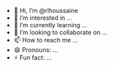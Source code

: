 - 👋 Hi, I’m @rlhoussaine
- 👀 I’m interested in ...
- 🌱 I’m currently learning ...
- 💞️ I’m looking to collaborate on ...
- 📫 How to reach me ...
- 😄 Pronouns: ...
- ⚡ Fun fact: ...

<!---
rlhoussaine/rlhoussaine is a ✨ special ✨ repository because its `README.md` (this file) appears on your GitHub profile.
You can click the Preview link to take a look at your changes.
--->
